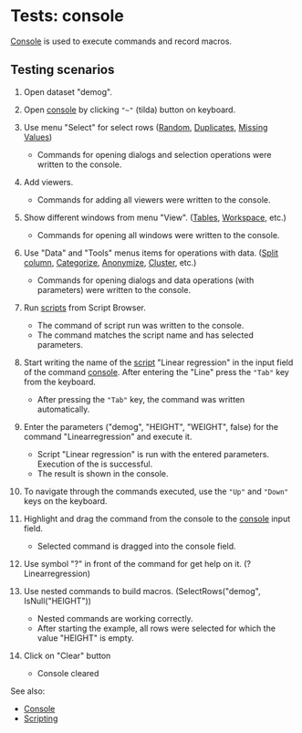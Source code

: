 <!-- TITLE: Tests: Console -->
<!-- SUBTITLE: -->

# Tests: console

[Console](../overview/navigation.md#console) is used to execute commands and record macros.


## Testing scenarios

1. Open dataset "demog".

1. Open [console](../overview/navigation.md#console) by clicking ```"~"``` (tilda) button on keyboard. 

1. Use menu "Select" for select rows ([Random](../explore/select-random-rows.md), [Duplicates](../explore/select-duplicates.md), 
   [Missing Values](../transform/missing-values-imputation.md))
   * Commands for opening dialogs and selection operations were written to the console. 

1. Add viewers.
   * Commands for adding all viewers were written to the console.

1. Show different windows from menu "View". ([Tables](table.md), [Workspace](workspace.md), etc.)
   * Commands for opening all windows were written to the console.

1. Use "Data" and "Tools" menus items for operations with data. ([Split column](../transform/text-to-columns.md), 
   [Categorize](../dialogs/categorize-data), [Anonymize](../transform/anonymize-data.md), [Cluster](../explore/cluster-data.md), etc.) 
   * Commands for opening dialogs and data operations (with parameters) were written to the console. 

1. Run [scripts](../compute/scripting.md) from Script Browser.
   * The command of script run was written to the console.
   * The command matches the script name and has selected parameters.

1. Start writing the name of the [script](../compute/scripting.md) "Linear regression" in the input field of the 
   command [console](../overview/navigation.md#console). After entering the "Line" press the ```"Tab"``` key from the keyboard.
   * After pressing the ```"Tab"``` key, the command was written automatically.

1. Enter the parameters ("demog", "HEIGHT", "WEIGHT", false) for the command "Linearregression" and execute it.
   * Script "Linear regression" is run with the entered parameters. Execution of the is successful. 
   * The result is shown in the console.

1. To navigate through the commands executed, use the ```"Up"``` and ```"Down"``` keys on the keyboard.

1. Highlight and drag the command from the console to the [console](../overview/navigation.md#console) input field.
   * Selected command is dragged into the console field.

1. Use symbol "?" in front of the command for get help on it. (?Linearregression)

1. Use nested commands to build macros. (SelectRows("demog", IsNull("HEIGHT"))
   * Nested commands are working correctly.
   * After starting the example, all rows were selected for which the value "HEIGHT" is empty.

1. Click on "Clear" button
   * Console cleared
   
See also:
 * [Console](../overview/navigation.md#console)
 * [Scripting](../scripting.md)
